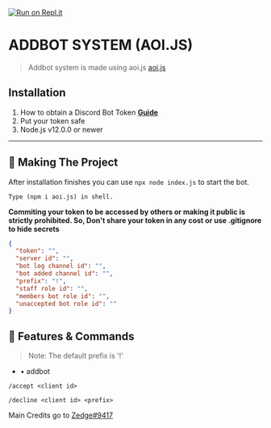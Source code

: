 [![Run on Repl.it](https://repl.it/badge/github/Discord-Bot-Developers1/addbot-system)](https://repl.it/github/Discord-Bot-Developers1/addbot-system)

# ADDBOT SYSTEM (AOI.JS)
> Addbot system is made using aoi.js [aoi.js](https://www.youtube.com/redirect?event=video_description&redir_token=QUFFLUhqazJFYTF0NTNXa0J6d3ZuUE8yTFFqandUeGVYd3xBQ3Jtc0tsa1ItTFVkeE02SEJqcm51T1ozMHhRbW9kS0Qzd2htYTQzajMtSDNuM2NRNTJ6ZUh1MnVXa1BPTzc2VVB6V1JqdkFEX3BzS0d1N1Ixb3RYVGE1YWp0ZlNiejlOX0ZGb3E2eEU4RnROMDVuYzdtbzNQOA&q=https%3A%2F%2Fgithub.com%2FAkaruiDevelopment%2Faoi.js%23readme)

## Installation

1. How to obtain a Discord Bot Token **[Guide](https://discordjs.guide/preparations/setting-up-a-bot-application.html#creating-your-bot)** 
2. Put your token safe
3. Node.js v12.0.0 or newer

---

## 🔎 Making The Project

After installation finishes you can use `npx node index.js` to start the bot.

```
Type (npm i aoi.js) in shell.
```

**Commiting your token to be accessed by others or making it public is strictly prohibited. So, Don't share your token in any cost or use .gitignore to hide secrets**

```json
{
  "token": "",
  "server id": "",
  "bot log channel id": "",
  "bot added channel id": "",
  "prefix": "!",
  "staff role id": "",
  "members bot role id": "",
  "unaccepted bot role id": ""
}
```

## 📝 Features & Commands

> Note: The default prefix is '!'
* • addbot <client id> <client prefix>

`/accept <client id>`

`/decline <client id> <prefix>`


Main Credits go to [Zedge#9417](https://)
